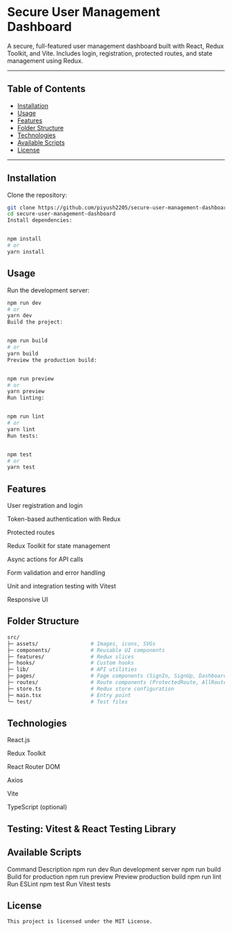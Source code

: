 # Secure User Management Dashboard

A secure, full-featured user management dashboard built with React, Redux Toolkit, and Vite. Includes login, registration, protected routes, and state management using Redux.

---

## Table of Contents

- [Installation](#installation)
- [Usage](#usage)
- [Features](#features)
- [Folder Structure](#folder-structure)
- [Technologies](#technologies)
- [Available Scripts](#available-scripts)
- [License](#license)

---

## Installation

Clone the repository:

```bash
git clone https://github.com/piyush2205/secure-user-management-dashboard.git
cd secure-user-management-dashboard
Install dependencies:


npm install
# or
yarn install

```
## Usage
Run the development server:

```bash
npm run dev
# or
yarn dev
Build the project:


npm run build
# or
yarn build
Preview the production build:


npm run preview
# or
yarn preview
Run linting:


npm run lint
# or
yarn lint
Run tests:


npm test
# or
yarn test

```
## Features
User registration and login

Token-based authentication with Redux

Protected routes

Redux Toolkit for state management

Async actions for API calls

Form validation and error handling

Unit and integration testing with Vitest

Responsive UI

## Folder Structure
```bash
src/
├─ assets/                 # Images, icons, SVGs
├─ components/             # Reusable UI components
├─ features/               # Redux slices
├─ hooks/                  # Custom hooks
├─ lib/                    # API utilities
├─ pages/                  # Page components (SignIn, SignUp, Dashboard)
├─ routes/                 # Route components (ProtectedRoute, AllRouter)
├─ store.ts                # Redux store configuration
├─ main.tsx                # Entry point
└─ test/                   # Test files

```
## Technologies
React.js

Redux Toolkit

React Router DOM

Axios

Vite

TypeScript (optional)

 ## Testing: Vitest & React Testing Library

## Available Scripts
Command	Description
npm run dev	Run development server
npm run build	Build for production
npm run preview	Preview production build
npm run lint	Run ESLint
npm test	Run Vitest tests

## License
```bash
This project is licensed under the MIT License.

```

